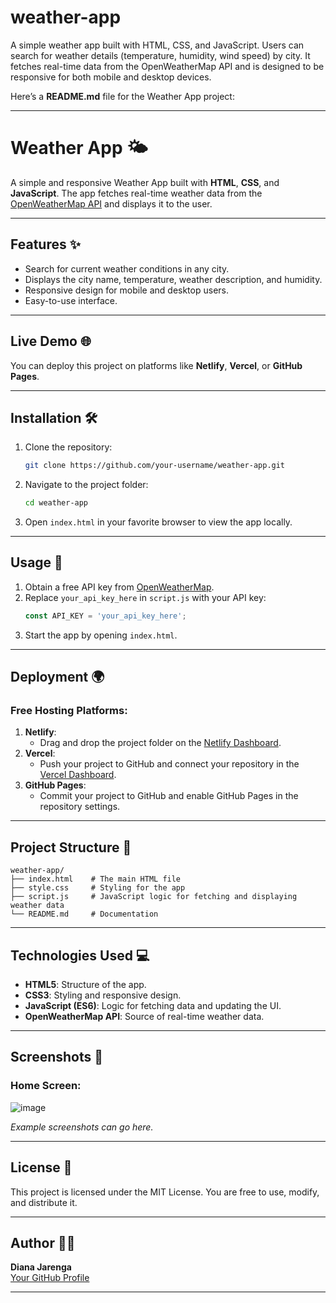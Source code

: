# weather-app
A simple weather app built with HTML, CSS, and JavaScript. Users can search for weather details (temperature, humidity, wind speed) by city. It fetches real-time data from the OpenWeatherMap API and is designed to be responsive for both mobile and desktop devices.

Here’s a **README.md** file for the Weather App project:

---

# Weather App 🌤️

A simple and responsive Weather App built with **HTML**, **CSS**, and **JavaScript**. The app fetches real-time weather data from the [OpenWeatherMap API](https://openweathermap.org/) and displays it to the user.

---

## Features ✨

- Search for current weather conditions in any city.
- Displays the city name, temperature, weather description, and humidity.
- Responsive design for mobile and desktop users.
- Easy-to-use interface.

---

## Live Demo 🌐

You can deploy this project on platforms like **Netlify**, **Vercel**, or **GitHub Pages**. 

---

## Installation 🛠️

1. Clone the repository:
   ```bash
   git clone https://github.com/your-username/weather-app.git
   ```
2. Navigate to the project folder:
   ```bash
   cd weather-app
   ```
3. Open `index.html` in your favorite browser to view the app locally.

---

## Usage 🚀

1. Obtain a free API key from [OpenWeatherMap](https://openweathermap.org/api).
2. Replace `your_api_key_here` in `script.js` with your API key:
   ```javascript
   const API_KEY = 'your_api_key_here';
   ```
3. Start the app by opening `index.html`.

---

## Deployment 🌍

### Free Hosting Platforms:
1. **Netlify**:
   - Drag and drop the project folder on the [Netlify Dashboard](https://www.netlify.com/).
2. **Vercel**:
   - Push your project to GitHub and connect your repository in the [Vercel Dashboard](https://vercel.com/).
3. **GitHub Pages**:
   - Commit your project to GitHub and enable GitHub Pages in the repository settings.

---

## Project Structure 📂

```
weather-app/
├── index.html    # The main HTML file
├── style.css     # Styling for the app
├── script.js     # JavaScript logic for fetching and displaying weather data
└── README.md     # Documentation
```

---

## Technologies Used 💻

- **HTML5**: Structure of the app.
- **CSS3**: Styling and responsive design.
- **JavaScript (ES6)**: Logic for fetching data and updating the UI.
- **OpenWeatherMap API**: Source of real-time weather data.

---

## Screenshots 📸

### Home Screen:
![image](https://github.com/user-attachments/assets/45564ce5-9cc3-402a-acb2-71ac3694d0ff)

_Example screenshots can go here._

---

## License 📜

This project is licensed under the MIT License. You are free to use, modify, and distribute it.

---

## Author 👨‍💻

**Diana Jarenga**  
[Your GitHub Profile](https://github.com/Dianajarenga)  

---

